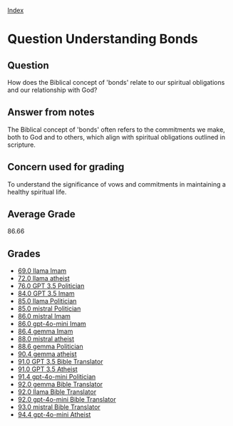 
[Index](../../index.md)
# Question Understanding Bonds
## Question
How does the Biblical concept of 'bonds' relate to our spiritual obligations and our relationship with God?

## Answer from notes
The Biblical concept of 'bonds' often refers to the commitments we make, both to God and to others, which align with spiritual obligations outlined in scripture.

## Concern used for grading
To understand the significance of vows and commitments in maintaining a healthy spiritual life.

## Average Grade
86.66

## Grades
 * [69.0 llama Imam](../answers/llama_Imam/Understanding_Bonds.md)
 * [72.0 llama atheist](../answers/llama_atheist/Understanding_Bonds.md)
 * [76.0 GPT 3.5 Politician](../answers/GPT_3.5_Politician/Understanding_Bonds.md)
 * [84.0 GPT 3.5 Imam](../answers/GPT_3.5_Imam/Understanding_Bonds.md)
 * [85.0 llama Politician](../answers/llama_Politician/Understanding_Bonds.md)
 * [85.0 mistral Politician](../answers/mistral_Politician/Understanding_Bonds.md)
 * [86.0 mistral Imam](../answers/mistral_Imam/Understanding_Bonds.md)
 * [86.0 gpt-4o-mini Imam](../answers/gpt-4o-mini_Imam/Understanding_Bonds.md)
 * [86.4 gemma Imam](../answers/gemma_Imam/Understanding_Bonds.md)
 * [88.0 mistral atheist](../answers/mistral_atheist/Understanding_Bonds.md)
 * [88.6 gemma Politician](../answers/gemma_Politician/Understanding_Bonds.md)
 * [90.4 gemma atheist](../answers/gemma_atheist/Understanding_Bonds.md)
 * [91.0 GPT 3.5 Bible Translator](../answers/GPT_3.5_Bible_Translator/Understanding_Bonds.md)
 * [91.0 GPT 3.5 Atheist](../answers/GPT_3.5_Atheist/Understanding_Bonds.md)
 * [91.4 gpt-4o-mini Politician](../answers/gpt-4o-mini_Politician/Understanding_Bonds.md)
 * [92.0 gemma Bible Translator](../answers/gemma_Bible_Translator/Understanding_Bonds.md)
 * [92.0 llama Bible Translator](../answers/llama_Bible_Translator/Understanding_Bonds.md)
 * [92.0 gpt-4o-mini Bible Translator](../answers/gpt-4o-mini_Bible_Translator/Understanding_Bonds.md)
 * [93.0 mistral Bible Translator](../answers/mistral_Bible_Translator/Understanding_Bonds.md)
 * [94.4 gpt-4o-mini Atheist](../answers/gpt-4o-mini_Atheist/Understanding_Bonds.md)
